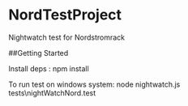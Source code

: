 # NordTestProject
Nightwatch test for Nordstromrack

##Getting Started

Install deps :
npm install

To run test on windows system:
node nightwatch.js tests\nightWatchNord.test